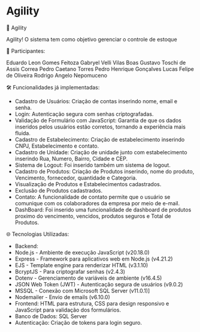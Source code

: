 # Agility

🚀 Agility

Agility! O sistema tem como objetivo gerenciar o controle de estoque

👥 Participantes:

Eduardo Leon Gomes Feitoza
Gabryel Velli Vilas Boas
Gustavo Toschi de Assis Correa
Pedro Caetano Torres
Pedro Henrique Gonçalves
Lucas Felipe de Oliveira
Rodrigo Angelo Nepomuceno

🛠 Funcionalidades já implementadas:
- Cadastro de Usuários: Criação de contas inserindo nome, email e senha.
- Login: Autenticação segura com senhas criptografadas.
- Validação de Formulário com JavaScript​: Garantia de que os dados inseridos pelos usuários estão corretos, tornando a experiência mais fluida.
- Cadastro de Estabelecimento: Criação de estabelecimento inserindo CNPJ, Estabelecimento e contato.
- Cadastro de Unidade: Criação de unidade junto com estabelecimento inserindo Rua, Numero, Bairro, Cidade e CEP.
- Sistema de Logout: Foi inserido também um sistema de logout.
- Cadastro de Produtos: Criação de Produtos inserindo, nome do produto, Vencimento, fornecedor, quantidade e Categoria.
- Visualização de Produtos e Estabelecimentos cadastrados.
- Exclusão de Produtos cadastrados.
- Contato: A funcionalidade de contato permite que o usuário se comunique com os colaboradores da empresa por meio de e-mail.
- DashBoard: Foi inserido uma funcionalidade de dashboard de produtos proximo do vencimento, vencidos, produtos seguros e Total de Produtos.
  
🌐 Tecnologias Utilizadas:
- Backend:
- Node.js - Ambiente de execução JavaScript (v20.18.0)
- Express - Framework para aplicativos web em Node.js (v4.21.2)
- EJS - Template engine para renderizar HTML (v3.1.10)
- BcryptJS - Para criptografar senhas (v2.4.3)
- Dotenv - Gerenciamento de variáveis de ambiente (v16.4.5)
- JSON Web Token (JWT) - Autenticação segura de usuários (v9.0.2)
- MSSQL - Conexão com Microsoft SQL Server (v11.0.1)]
- Nodemailer - Envio de emails (v6.10.0)
- Frontend: HTML para estrutura, CSS para design responsivo e JavaScript para validação dos formulários.
- Banco de Dados: SQL Server
- Autenticação: Criação de tokens para login seguro.
